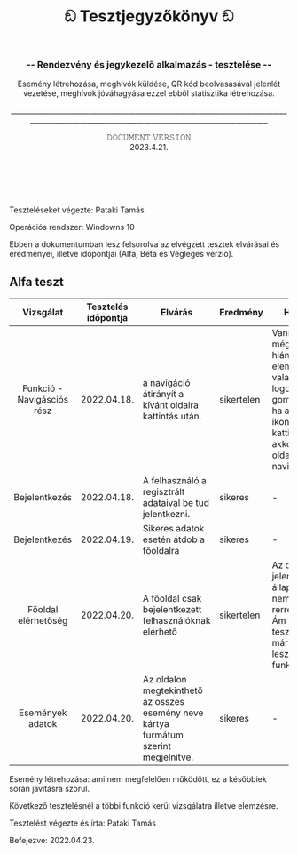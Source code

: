 <br><br>
<h1 align="center">
ඞ Tesztjegyzőkönyv ඞ
</h1><br>
<h3 align="center">
-- Rendezvény és jegykezelő alkalmazás - tesztelése --
</h3>
<p align="center">
Esemény létrehozása, meghívók küldése, QR kód beolvasásával jelenlét <br>
  vezetése, meghívók jóváhagyása ezzel ebből statisztika létrehozása.
</p>
<p align="center">
_________________________________________________________________________________________________________________________________________________
</p>
<p align="center">𝙳𝙾𝙲𝚄𝙼𝙴𝙽𝚃 𝚅𝙴𝚁𝚂𝙸𝙾𝙽<br>
2023.4.21.</p>
<br><br><br><br>

Teszteléseket végezte: Pataki Tamás

Operációs rendszer: Windowns 10

Ebben a dokumentumban lesz felsorolva az elvégzett tesztek elvárásai és eredményei, illetve időpontjai (Alfa, Béta és Végleges verzió).

## Alfa teszt
| Vizsgálat | Tesztelés időpontja | Elvárás | Eredmény | Hibák |
| :---: | --- | --- | --- | --- |
| Funkció - Navigásciós rész | 2022.04.18. | a navigáció átirányít a kívánt oldalra kattintás után. | sikertelen | Vannak még hiányos elemek valamint a logout gombnál ha az ikonra kattintok akkor rossz oldalra navigál. |
| Bejelentkezés  | 2022.04.18. | A felhasználó a regisztrált adataival be tud jelentkezni. | sikeres | - |
| Bejelentkezés | 2022.04.19. | Sikeres adatok esetén átdob a főoldalra | sikeres | - |
| Főoldal elérhetőség | 2022.04.20. | A főoldal csak bejelentkezett felhasználóknak elérhető | sikertelen | Az oldal jelenlegi állapotában nem képes rerre még. Ám a béta tesztben már készen lesz ezen funkció is. |
| Események adatok | 2022.04.20. | Az oldalon megtekinthető az osszes esemény neve kártya furmátum szerint megjelnítve. | sikeres | - |

Esemény létrehozása:
  ami nem megfelelően működött, ez a későbbiek során javításra szorul.

Következő tesztelésnél a többi funkció kerül vizsgálatra illetve elemzésre.

Tesztelést végezte és írta: Pataki Tamás

Befejezve: 2022.04.23.

